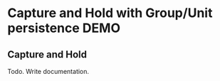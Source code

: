 # Capture and Hold with Group/Unit persistence DEMO

## Capture and Hold

Todo.  Write documentation.
